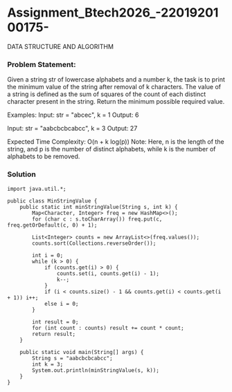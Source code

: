 # Assignment_Btech2026_-2201920100175-
DATA STRUCTURE AND ALGORITHM
### Problem Statement:
Given a string str of lowercase alphabets and a number k, the task is to print the minimum value of the string after removal of k characters.
The value of a string is defined as the sum of squares of the count of each distinct character present in the string.
Return the minimum possible required value.

Examples:
Input: str = "abcec", k = 1
Output: 6

Input: str = "aabcbcbcabcc", k = 3
Output: 27

Expected Time Complexity: O(n + k log(p))
Note: Here, n is the length of the string, and p is the number of distinct alphabets, while k is the number of alphabets to be removed.

### Solution
```
import java.util.*;

public class MinStringValue {
    public static int minStringValue(String s, int k) {
        Map<Character, Integer> freq = new HashMap<>();
        for (char c : s.toCharArray()) freq.put(c, freq.getOrDefault(c, 0) + 1);

        List<Integer> counts = new ArrayList<>(freq.values());
        counts.sort(Collections.reverseOrder());

        int i = 0;
        while (k > 0) {
            if (counts.get(i) > 0) {
                counts.set(i, counts.get(i) - 1);
                k--;
            }
            if (i < counts.size() - 1 && counts.get(i) < counts.get(i + 1)) i++;
            else i = 0;
        }

        int result = 0;
        for (int count : counts) result += count * count;
        return result;
    }

    public static void main(String[] args) {
        String s = "aabcbcbcabcc";
        int k = 3;
        System.out.println(minStringValue(s, k));
    }
}
```
